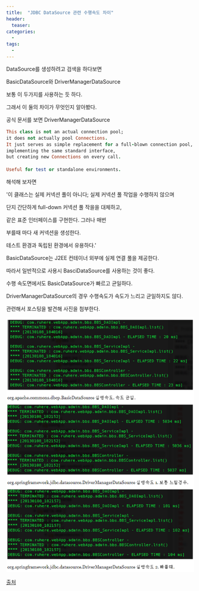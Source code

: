 ```yaml
---
title:  "JDBC DataSource 관련 수행속도 차이"
header:
  teaser: 
categories: 
  - 
tags:
  -
---
```


DataSource를 생성하려고 검색을 하다보면

BasicDataSource와 DriverManagerDataSource

보통 이 두가지를 사용하는 듯 하다.

그래서 이 둘의 차이가 무엇인지 알아봤다.

공식 문서를 보면 DriverManagerDataSource

```ruby
This class is not an actual connection pool; 
it does not actually pool Connections. 
It just serves as simple replacement for a full-blown connection pool,
implementing the same standard interface, 
but creating new Connections on every call.

Useful for test or standalone environments.
```
해석해 보자면 

'이 클래스는 실제 커넥션 풀이 아니다; 실제 커넥션 풀 작업을 수행하지 않으며

단지 간단하게 full-down 커넥션 풀 작을을 대체하고, 

같은 표준 인터페이스를 구현한다. 그러나 매번 

부를때 마다 새 커넥션을 생성한다.

테스트 환경과 독립된 환경에서 유용하다.'

BasicDataSource는 J2EE 컨테이너 외부에 실제 연결 풀을 제공한다.

따라서 일반적으로 사용시 BasciDataSource를 사용하는 것이 좋다.

수행 속도면에서도 BasicDataSource가 빠르고 균일하다.

DriverManagerDataSource의 경우 수행속도가 속도가 느리고 균일하지도 않다.

관련해서 포스팅을 발견해 사진을 첨부한다.

<img src="/assets/img/20200805/dataSource2.png">

[출처][dataSource]


[dataSource]: https://ls-al.tumblr.com/post/40004576494/basicdatasource-vs-drivermanagerdatasource
